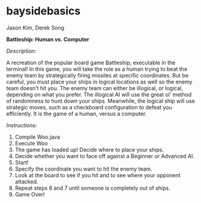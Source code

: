 # baysidebasics
Jason Kim, Derek Song

**Battleship: Human vs. Computer**

*Description:*
  
  A recreation of the popular board game Battleship, executable in the terminal! In this game, you will take the role as a human trying to beat the enemy team by strategically firing missiles at specific coordinates. But be careful, you must place your ships in logical locations as well so the enemy team doesn't hit you. The enemy team can either be illogical, or logical, depending on what you prefer. The illogical AI will use the great ol' method of randomness to hunt down your ships. Meanwhile, the logical ship will use strategic moves, such as a checkboard configuration to defeat you efficiently. It is the game of a human, versus a computer. 
  
*Instructions:*
  1) Compile Woo.java
  2) Execute Woo
  3) The game has loaded up! Decide where to place your ships.
  4) Decide whether you want to face off against a Beginner or Advanced AI.
  5) Start!
  6) Specify the coordinate you want to hit the enemy team.
  7) Look at the board to see if you hit and to see where your opponent attacked.
  8) Repeat steps 6 and 7 until someone is completely out of ships.
  9) Game Over!
  
  

